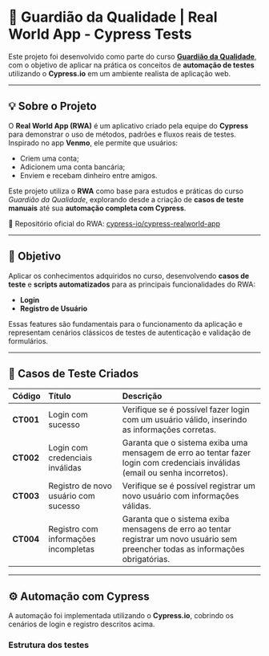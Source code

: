 # 🧭 Guardião da Qualidade | Real World App - Cypress Tests

Este projeto foi desenvolvido como parte do curso **[Guardião da Qualidade](https://www.guardiaodaqualidade.com.br/)**, com o objetivo de aplicar na prática os conceitos de **automação de testes** utilizando o **Cypress.io** em um ambiente realista de aplicação web.

---

## 💡 Sobre o Projeto

O **Real World App (RWA)** é um aplicativo criado pela equipe do **Cypress** para demonstrar o uso de métodos, padrões e fluxos reais de testes.  
Inspirado no app **Venmo**, ele permite que usuários:

- Criem uma conta;  
- Adicionem uma conta bancária;  
- Enviem e recebam dinheiro entre amigos.  

Este projeto utiliza o **RWA** como base para estudos e práticas do curso *Guardião da Qualidade*, explorando desde a criação de **casos de teste manuais** até sua **automação completa com Cypress**.

🔗 Repositório oficial do RWA: [cypress-io/cypress-realworld-app](https://github.com/cypress-io/cypress-realworld-app)

---

## 🧩 Objetivo

Aplicar os conhecimentos adquiridos no curso, desenvolvendo **casos de teste** e **scripts automatizados** para as principais funcionalidades do RWA:  
- **Login**  
- **Registro de Usuário**

Essas features são fundamentais para o funcionamento da aplicação e representam cenários clássicos de testes de autenticação e validação de formulários.

---

## 🧪 Casos de Teste Criados

| Código | Título | Descrição |
|:-------|:--------|:-----------|
| **CT001** | Login com sucesso | Verifique se é possível fazer login com um usuário válido, inserindo as informações corretas. |
| **CT002** | Login com credenciais inválidas | Garanta que o sistema exiba uma mensagem de erro ao tentar fazer login com credenciais inválidas (email ou senha incorretos). |
| **CT003** | Registro de novo usuário com sucesso | Verifique se é possível registrar um novo usuário com informações válidas. |
| **CT004** | Registro com informações incompletas | Garanta que o sistema exiba mensagens de erro ao tentar registrar um novo usuário sem preencher todas as informações obrigatórias. |

---

## ⚙️ Automação com Cypress

A automação foi implementada utilizando o **Cypress.io**, cobrindo os cenários de login e registro descritos acima.

### Estrutura dos testes



